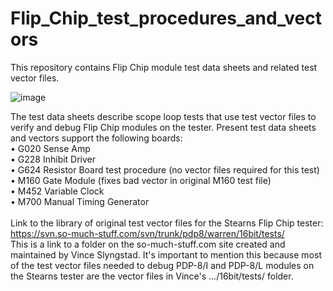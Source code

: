 # Flip_Chip_test_procedures_and_vectors
This repository contains Flip Chip module test data sheets and related test vector files. 

![image](https://github.com/G-Wiley/Flip_Chip_test_procedures_and_vectors/assets/99116236/91ec9589-6f98-4141-8fd1-c34bcdd47b06)

The test data sheets describe scope loop tests that use test vector files to verify and debug Flip Chip modules on the tester. Present test data sheets and vectors support the following boards:
<br>•	G020 Sense Amp
<br>•	G228 Inhibit Driver
<br>•	G624 Resistor Board test procedure (no vector files required for this test)
<br>•	M160 Gate Module (fixes bad vector in original M160 test file)
<br>•	M452 Variable Clock
<br>•	M700 Manual Timing Generator
<br><br>
Link to the library of original test vector files for the Stearns Flip Chip tester:
<br><a href="https://svn.so-much-stuff.com/svn/trunk/pdp8/warren/16bit/tests/">https://svn.so-much-stuff.com/svn/trunk/pdp8/warren/16bit/tests/</a>
<br>This is a link to a folder on the so-much-stuff.com site created and maintained by Vince Slyngstad. It's important to mention this because most of the 
test vector files needed to debug PDP-8/I and PDP-8/L modules on the Stearns tester are the vector files in Vince's .../16bit/tests/ folder.
